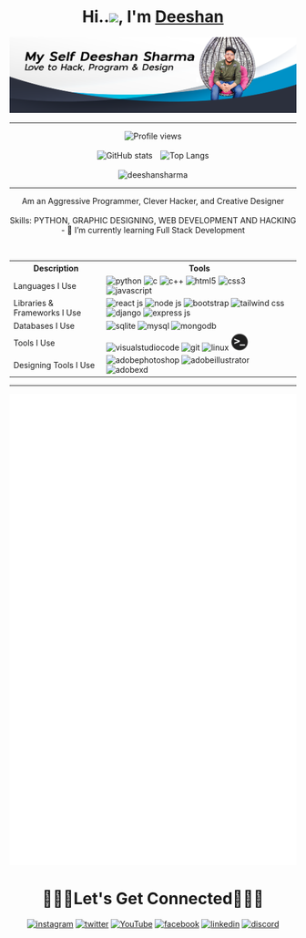
<h1  align=center>Hi..<img  src="https://media.giphy.com/media/hvRJCLFzcasrR4ia7z/giphy.gif"  width="30px"></a>, I'm <a  href='https://www.deeshansharma.me/'  target='_blank'>Deeshan</a></h1>

<img src="https://raw.githubusercontent.com/DeeshanSharma/DeeshanSharma/master/Banner.png" alt="Banner Image About Deeshan Sharma">

<hr />

<p  align="center"><img  src='https://gpvc.arturio.dev/DeeshanSharma'  alt='Profile views'><br /><br /><img  src="https://github-readme-stats.vercel.app/api?username=DeeshanSharma&show_icons=true&count_private=true&theme=tokyonight&bg_color=ffffff00"  alt="GitHub stats" /> <img  src="https://github-readme-stats.vercel.app/api/top-langs/?username=DeeshanSharma&layout=compact&theme=tokyonight&bg_color=ffffff00"  alt="Top Langs" /><br /><br /><img  src="https://github-readme-streak-stats.herokuapp.com/?user=deeshansharma&theme=dark"  alt="deeshansharma" /></p>

<hr />

<p align=center>Am an Aggressive Programmer, Clever Hacker, and Creative Designer<br><br>
Skills: PYTHON, GRAPHIC DESIGNING, WEB DEVELOPMENT AND HACKING<br>
- 🌱 I’m currently learning Full Stack Development</p>

<br />

<table align=center>
<tr>
<th>Description</th>
<th>Tools</th>
</tr>
<tr>
<td>Languages I Use</td>
<td><img  src='https://www.vectorlogo.zone/logos/python/python-icon.svg'  alt='python'  height='30'> <img  src='https://devicons.github.io/devicon/devicon.git/icons/c/c-original.svg'  alt='c'  height='35'> <img  src='https://devicons.github.io/devicon/devicon.git/icons/cplusplus/cplusplus-original.svg'  alt='c++'  height='35'> <img  src='https://www.vectorlogo.zone/logos/w3_html5/w3_html5-icon.svg'  alt='html5'  height='30'> <img  src='https://devicons.github.io/devicon/devicon.git/icons/css3/css3-original-wordmark.svg'  alt='css3'  height='40'> <img  src='https://devicons.github.io/devicon/devicon.git/icons/javascript/javascript-original.svg'  alt='javascript'  height='30'></td>
</tr>
<tr>
<td>Libraries & Frameworks I Use</td>
<td><img  src='https://www.vectorlogo.zone/logos/reactjs/reactjs-icon.svg'  alt='react js'  height='30'> <img  src='https://www.vectorlogo.zone/logos/nodejs/nodejs-icon.svg'  alt='node js'  height='30'> <img  src='https://devicons.github.io/devicon/devicon.git/icons/bootstrap/bootstrap-plain.svg'  alt='bootstrap'  height='30'> <img  src='https://www.vectorlogo.zone/logos/tailwindcss/tailwindcss-icon.svg'  alt='tailwind css'  height='30'> <img  src='https://devicons.github.io/devicon/devicon.git/icons/django/django-original.svg'  alt='django'  width='40'> <img  src='https://devicons.github.io/devicon/devicon.git/icons/express/express-original-wordmark.svg'  alt='express js'  width='45'></td>
</tr>
<tr>
<td>Databases I Use</td>
<td><img  src='https://www.vectorlogo.zone/logos/sqlite/sqlite-icon.svg'  alt='sqlite'  height='30'> <img  src='https://www.vectorlogo.zone/logos/mysql/mysql-official.svg'  alt='mysql'  height='35'> <img  src='https://www.vectorlogo.zone/logos/mongodb/mongodb-icon.svg'  alt='mongodb'  height='35'></td>
</tr>
<tr>
<td>Tools I Use</td>
<td><img  src='https://www.vectorlogo.zone/logos/visualstudio_code/visualstudio_code-icon.svg'  alt='visualstudiocode'  height='30'> <img  src='https://www.vectorlogo.zone/logos/git-scm/git-scm-icon.svg'  alt='git'  height='30'> <img  src='https://devicons.github.io/devicon/devicon.git/icons/linux/linux-original.svg'  alt='linux'  height='30'> <img  src="https://raw.githubusercontent.com/github/explore/80688e429a7d4ef2fca1e82350fe8e3517d3494d/topics/terminal/terminal.png"  alt="Terminal"  width="30px"></td>
</tr>
<tr>
<td>Designing Tools I Use</td>
<td><img  src='https://seeklogo.com/images/A/adobe-photoshop-cc-logo-CBD0AAA3A7-seeklogo.com.png'  alt='adobephotoshop'  height='29'> <img  src='https://www.vectorlogo.zone/logos/adobe_illustrator/adobe_illustrator-icon.svg'  alt='adobeillustrator'  height='30'> <img  src='https://cdn.worldvectorlogo.com/logos/adobe-xd.svg'  alt='adobexd'  height='30'></td>
</tr>
</table>

<hr />

<p  align=center><img src='https://github.com/DeeshanSharma/DeeshanSharma/blob/master/github-metrics.svg'  alt='GitHub metrics'></p>

<h1  align=center>🤘🏻🥳Let's Get Connected🥳🤘🏻</h1>

<p  align=center><a  href="https://www.instagram.com/i_am___unknown__"  target="_blank"><img  src='https://www.vectorlogo.zone/logos/instagram/instagram-icon.svg'  alt='instagram'  height='40'></a> <a  href="https://twitter.com/DeeshanSharma_"  target="_blank"><img  src='https://www.vectorlogo.zone/logos/twitter/twitter-official.svg'  alt='twitter'  height='40'></a> <a  href="https://www.youtube.com/c/TechTeach_ds"  target="_blank"><img  src='https://www.vectorlogo.zone/logos/youtube/youtube-icon.svg'  alt='YouTube'  height='44'></a> <a  href="https://www.facebook.com/deeshan.sharma"  target="_blank"><img  src='https://www.vectorlogo.zone/logos/facebook/facebook-icon.svg'  alt='facebook'  height='40'></a> <a  href="https://www.linkedin.com/in/deeshansharma"  target="_blank"><img  src='https://www.vectorlogo.zone/logos/linkedin/linkedin-icon.svg'  alt='linkedin'  height='40'></a> <a  href="https://discord.gg/JMQ5Nwe"  target="_blank"><img  src='https://www.vectorlogo.zone/logos/discordapp/discordapp-icon.svg'  alt='discord'  height='40'></a></p>

<br />
